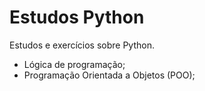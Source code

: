 # Estudos Python

Estudos e exercícios sobre Python.

- Lógica de programação;
- Programação Orientada a Objetos (POO);